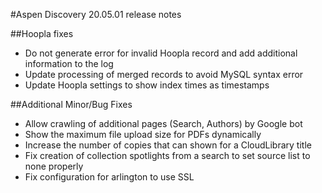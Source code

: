 #Aspen Discovery 20.05.01 release notes

##Hoopla fixes
- Do not generate error for invalid Hoopla record and add additional information to the log
- Update processing of merged records to avoid MySQL syntax error
- Update Hoopla settings to show index times as timestamps

##Additional Minor/Bug Fixes
- Allow crawling of additional pages (Search, Authors) by Google bot
- Show the maximum file upload size for PDFs dynamically
- Increase the number of copies that can shown for a CloudLibrary title
- Fix creation of collection spotlights from a search to set source list to none properly
- Fix configuration for arlington to use SSL